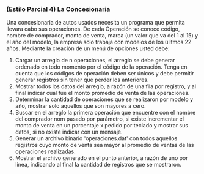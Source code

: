 ### (Estilo Parcial 4) La Concesionaria


Una concesionaria de autos usados necesita un programa que permita llevara cabo sus operaciones. De cada Operación se 
conoce código, nombre de comprador, monto de venta, marca (un valor que va del 1 al 15) y el año del modelo, la empresa 
solo trabaja con modelos de los úlitmos 22 años. Mediante la creación de un menú de opciones usted debe:

1. Cargar un arreglo de n operaciones, el arreglo se debe generar ordenado en todo momento por el código de la 
operación. Tenga en cuenta que los códigos de operación deben ser únicos y debe permitir generar registros sin tener que
perder los anteriores.
2. Mostrar todos los datos del arreglo, a razón de una fila por registro, y al final indicar cual fue el monto promedio
de venta de las operaciones.
3. Determinar la cantidad de operaciones que se realizaron por modelo y año, mostrar solo aquellos que son mayores a
cero.
4. Buscar en el arreglo la primera operación que encuentre con el nombre del comprador nom pasado por parámetro,
si existe incrementar el monto de venta en un porcentaje x pedido por teclado y mostrar sus datos, si no existe indicar
con un mensaje.
5. Generar un archivo binario 'operaciones.dat' con todos aquellos registros cuyo monto de venta sea mayor al promedio
de ventas de las operaciones realizadas.
6. Mostrar el archivo generado en el punto anterior, a razón de uno por línea, indicando al final la cantidad de
registros que se mostraron.
